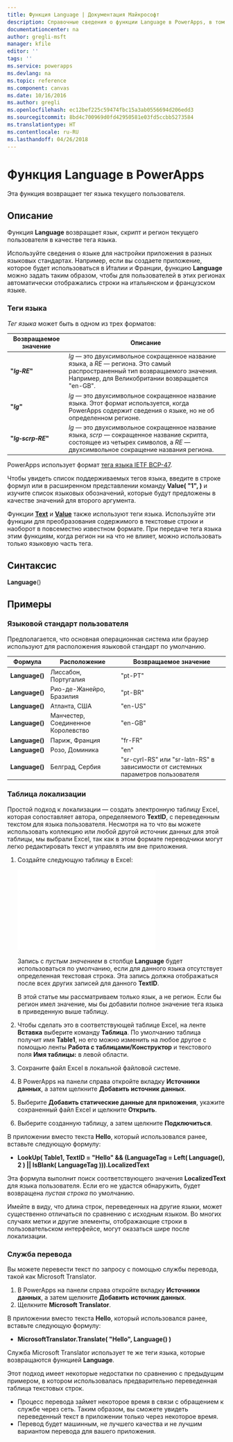 ```yaml
---
title: Функция Language | Документация Майкрософт
description: Справочные сведения о функции Language в PowerApps, в том числе описание синтаксиса и примеры
documentationcenter: na
author: gregli-msft
manager: kfile
editor: ''
tags: ''
ms.service: powerapps
ms.devlang: na
ms.topic: reference
ms.component: canvas
ms.date: 10/16/2016
ms.author: gregli
ms.openlocfilehash: ec12bef225c59474fbc15a3ab0556694d206edd3
ms.sourcegitcommit: 8bd4c700969d0fd42950581e03fd5ccbb5273584
ms.translationtype: HT
ms.contentlocale: ru-RU
ms.lasthandoff: 04/26/2018
---
```

# <a name="language-function-in-powerapps"></a>Функция Language в PowerApps
Эта функция возвращает тег языка текущего пользователя.

## <a name="description"></a>Описание
Функция **Language** возвращает язык, скрипт и регион текущего пользователя в качестве тега языка.

Используйте сведения о языке для настройки приложения в разных языковых стандартах.  Например, если вы создаете приложение, которое будет использоваться в Италии и Франции, функцию **Language** можно задать таким образом, чтобы для пользователей в этих регионах автоматически отображались строки на итальянском и французском языке. 

### <a name="language-tags"></a>Теги языка
*Тег языка* может быть в одном из трех форматов:

| Возвращаемое значение | Описание |
| --- | --- |
| **"*lg&#8209;RE*"** |*lg* — это двухсимвольное сокращенное название языка, а *RE* — региона.  Это самый распространенный тип возвращаемого значения.  Например, для Великобритании возвращается "en-GB". |
| **"*lg*"** |*lg* — это двухсимвольное сокращенное название языка.  Этот формат используется, когда PowerApps содержит сведения о языке, но не об определенном регионе. |
| **"*lg&#8209;scrp&#8209;RE*"** |*lg* — это двухсимвольное сокращенное название языка, *scrp* — сокращенное название скрипта, состоящее из четырех символов, а *RE* — двухсимвольное сокращение названия региона. |

PowerApps использует формат [тега языка IETF BCP-47](https://tools.ietf.org/html/bcp47).  

Чтобы увидеть список поддерживаемых тегов языка, введите в строке формул или в расширенном представлении команду **Value( "1", )** и изучите список языковых обозначений, которые будут предложены в качестве значений для второго аргумента.  

Функции **[Text](function-text.md)** и **[Value](function-value.md)** также используют теги языка.  Используйте эти функции для преобразования содержимого в текстовые строки и наоборот в повсеместно известном формате.  При передаче тега языка этим функциям, когда регион ни на что не влияет, можно использовать только языковую часть тега.

## <a name="syntax"></a>Синтаксис
**Language**()

## <a name="examples"></a>Примеры
### <a name="users-locale"></a>Языковой стандарт пользователя
Предполагается, что основная операционная система или браузер используют для расположения языковой стандарт по умолчанию.

| Формула | Расположение | Возвращаемое значение |
| --- | --- | --- |
| **Language()** |Лиссабон, Португалия |"pt-PT" |
| **Language()** |Рио-де-Жанейро, Бразилия |"pt-BR" |
| **Language()** |Атланта, США |"en-US" |
| **Language()** |Манчестер, Соединенное Королевство |"en-GB" |
| **Language()** |Париж, Франция |"fr-FR" |
| **Language()** |Розо, Доминика |"en" |
| **Language()** |Белград, Сербия |"sr-cyrl-RS" или "sr-latn-RS" в зависимости от системных параметров пользователя |

### <a name="localization-table"></a>Таблица локализации
Простой подход к локализации — создать электронную таблицу Excel, которая сопоставляет автора, определяемого **TextID**, с переведенным текстом для языка пользователя.  Несмотря на то что вы можете использовать коллекцию или любой другой источник данных для этой таблицы, мы выбрали Excel, так как в этом формате переводчики могут легко редактировать текст и управлять им вне приложения.

1. Создайте следующую таблицу в Excel: 
   
    ![](media/function-language/loc-table.png)
   
    Запись с *пустым значением* в столбце **Language** будет использоваться по умолчанию, если для данного языка отсутствует определенная текстовая строка. Эта запись должна отображаться после всех других записей для данного **TextID**.
   
    В этой статье мы рассматриваем только язык, а не регион.  Если бы регион имел значение, мы бы добавили полное значение тега языка в приведенную выше таблицу. 
2. Чтобы сделать это в соответствующей таблице Excel, на ленте **Вставка** выберите команду **Таблица**.  По умолчанию таблица получит имя **Table1**, но его можно изменить на любое другое с помощью ленты **Работа с таблицами/Конструктор** и текстового поля **Имя таблицы:** в левой области.
3. Сохраните файл Excel в локальной файловой системе.   
4. В PowerApps на панели справа откройте вкладку **Источники данных**, а затем щелкните **Добавить источник данных**.
5. Выберите **Добавить статические данные для приложения**, укажите сохраненный файл Excel и щелкните **Открыть**.
6. Выберите созданную таблицу, а затем щелкните **Подключиться**.

В приложении вместо текста **Hello**, который использовался ранее, вставьте следующую формулу:

* **LookUp( Table1, TextID = "Hello" && (LanguageTag = Left( Language(), 2 ) || IsBlank( LanguageTag ))).LocalizedText**  

Эта формула выполнит поиск соответствующего значения **LocalizedText** для языка пользователя. Если его не удастся обнаружить, будет возвращена *пустая строка* по умолчанию. 

Имейте в виду, что длина строк, переведенных на другие языки, может существенно отличаться по сравнению с исходным языком.  Во многих случаях метки и другие элементы, отображающие строки в пользовательском интерфейсе, могут оказаться шире после локализации.

### <a name="translation-service"></a>Служба перевода
Вы можете перевести текст по запросу с помощью службы перевода, такой как Microsoft Translator.  

1. В PowerApps на панели справа откройте вкладку **Источники данных**, а затем щелкните **Добавить источник данных**.
2. Щелкните **Microsoft Translator**.

В приложении вместо текста **Hello**, который использовался ранее, вставьте следующую формулу:

* **MicrosoftTranslator.Translate( "Hello", Language() )**

Служба Microsoft Translator использует те же теги языка, которые возвращаются функцией **Language**.

Этот подход имеет некоторые недостатки по сравнению с предыдущим примером, в котором использовалась предварительно переведенная таблица текстовых строк.

* Процесс перевода займет некоторое время в связи с обращением к службе через сеть.  Таким образом, вы сможете увидеть переведенный текст в приложении только через некоторое время. 
* Перевод будет машинным, не лучшего качества и не лучшим вариантом перевода для вашего приложения.

